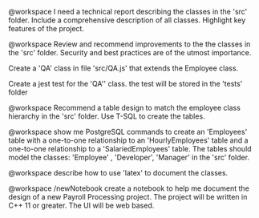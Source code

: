 @workspace I need a technical report describing the classes in the 'src' folder. Include a comprehensive description of all classes. Highlight key features of the project.

@workspace Review and recommend improvements to the the classes in the 'src' folder. Security and best practices are of the utmost importance. 

Create a 'QA' class in file 'src/QA.js' that extends the Employee class. 

Create  a jest test for the 'QA'' class. the test will be stored in the 'tests' folder

@workspace Recommend a table design to match the employee class hierarchy in the 'src' folder. Use T-SQL to create the tables.

@workspace show me PostgreSQL commands to create an 'Employees' table with a one-to-one relationship to an 'HourlyEmployees' table and a one-to-one relationship to a 'SalariedEmployees' table. The tables should model the classes: 'Employee' , 'Developer', 'Manager' in the 'src' folder.

@workspace describe how to use 'latex' to document the classes.

@workspace /newNotebook create a notebook to help me document the design of a new Payroll Processing  project. The project will be written in C++ 11 or greater. The UI will be web based.


